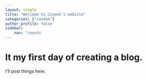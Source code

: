 ```yaml
---
layout: single
title: "Welcome to Jiseok's website"
categories: ["random"]
author_profile: false
sidebar:
    nav: "counts
---
```


# It my first day of creating a blog.

I'll post things here.
